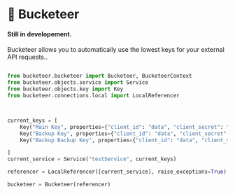 
# 🌊 Bucketeer

#### Still in developement.


Bucketeer allows you to automatically use the lowest keys for your external API requests..

```python

from bucketeer.bucketeer import Bucketeer, BucketeerContext
from bucketeer.objects.service import Service
from bucketeer.objects.key import Key
from bucketeer.connections.local import LocalReferencer



current_keys = [
    Key("Main Key", properties={"client_id": "data", "client_secret": "data"}, weight=5),
    Key("Backup Key", properties={"client_id": "data", "client_secret": "data"}, weight=2),
    Key("Backup Backup Key", properties={"client_id": "data", "client_secret": "data"}, weight=3),

]
current_service = Service("testService", current_keys)

referencer = LocalReferencer([current_service], raise_exceptions=True)

bucketeer = Bucketeer(referencer)

```
